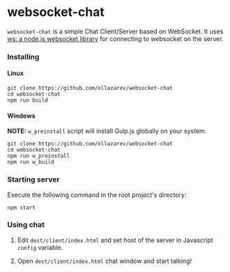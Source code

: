 # websocket-chat
`websocket-chat` is a simple Chat Client/Server based on WebSocket. It uses [ws: a node.js websocket library][ws]
for connecting to websocket on the server.

### Installing

#### Linux

```
git clone https://github.com/ollazarev/websocket-chat
cd websocket-chat
npm run build
```

#### Windows

**NOTE:** `w_preinstall` script will install Gulp.js globally on your system.

```
git clone https://github.com/ollazarev/websocket-chat
cd websocket-chat
npm run w_preinstall
npm run w_build
```

### Starting server

Execute the following command in the root project's directory:

```
npm start
```

### Using chat

1) Edit `dest/client/index.html` and set host of the server in Javascript `config` variable.

2) Open `dest/client/index.html` chat window and start talking!

[ws]: http://einaros.github.io/ws/